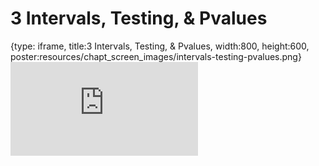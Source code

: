 # 3 Intervals, Testing, & Pvalues
 
{type: iframe, title:3 Intervals, Testing, & Pvalues, width:800, height:600, poster:resources/chapt_screen_images/intervals-testing-pvalues.png}
![](https://b7m.github.io/Statistical-Inference/no_toc/intervals-testing-pvalues.html)
 

 
